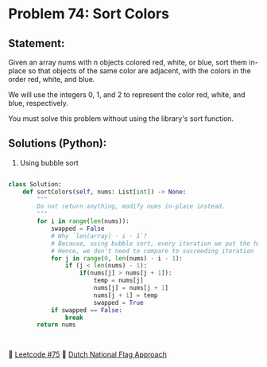 # Problem 74: Sort Colors

## Statement:
Given an array nums with n objects colored red, white, or blue, sort them in-place so that objects of the same color are adjacent, with the colors in the order red, white, and blue.

We will use the integers 0, 1, and 2 to represent the color red, white, and blue, respectively.

You must solve this problem without using the library's sort function.



## Solutions (Python):

1. Using bubble sort

```python

class Solution:
    def sortColors(self, nums: List[int]) -> None:
        """
        Do not return anything, modify nums in-place instead.
        """
        for i in range(len(nums)):
            swapped = False
            # Why `len(array) - i - 1`?
            # Because, using bubble sort, every iteration we put the highest value to the last place
            # Hence, we don't need to compare to succeeding iteration
            for j in range(0, len(nums) - i - 1):
                if (j < len(nums) - 1):
                    if(nums[j] > nums[j + 1]):
                        temp = nums[j]
                        nums[j] = nums[j + 1]
                        nums[j + 1] = temp
                        swapped = True
            if swapped == False:
                break
        return nums

                        
```

🔖 [Leetcode #75](https://leetcode.com/problems/sort-colors/description/)
🔖 [Dutch National Flag Approach](https://leetcode.com/problems/sort-colors/solutions/3464652/beats-100-c-java-python-javascript-two-pointer-dutch-national-flag-algorithm/)